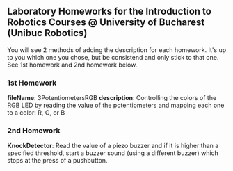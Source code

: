## Laboratory Homeworks for the Introduction to Robotics Courses @ University of Bucharest (Unibuc Robotics)

You will see 2 methods of adding the description for each homework. It's up to you which one you chose, but be consistend and only stick to that one. See 1st homework and 2nd homework below.

### 1st Homework
**fileName**: 3PotentiometersRGB
**description**: Controlling the colors of the RGB LED by reading the value of the potentiometers and mapping each one to a color: R, G, or B

### 2nd Homework
**KnockDetector**: Read the value of a piezo buzzer and if it is higher than a specified threshold, start a buzzer sound (using a different buzzer) which stops at the press of a pushbutton.
